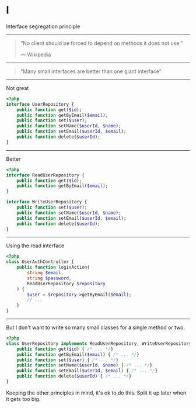 # I
Interface segregation principle

-----

> “No client should be forced to depend on methods it does not use.”
>
> — Wikipedia

----

> “Many small interfaces are better than one giant interface”

----

Not great

```php
<?php
interface UserRepository {
    public function get($id);
    public function getByEmail($email);
    public function set($user);
    public function setName($userId, $name);
    public function setEmail($userId, $email);
    public function delete($userId);
}
```

----

Better

```php
<?php
interface ReadUserRepository {
    public function get($id);
    public function getByEmail($email);
}

interface WriteUserRepository {
    public function set($user);
    public function setName($userId, $name);
    public function setEmail($userId, $email);
    public function delete($userId);
}
```

----

Using the read interface

```php
<?php
class UserAuthController {
    public function loginAction(
        string $email, 
        string $password, 
        ReadUserRepository $repository
    ) {
        $user = $repository->getByEmail($email);
        // ...
    }
}
```

----

But I don't want to write so many small classes for a single method or two.

```php
<?php
class UserRepository implements ReadUserRepository, WriteUserRepository {
    public function get($id) { /* ... */}
    public function getByEmail($email) { /* ... */}
    public function set($user) { /* ... */}
    public function setName($userId, $name) { /* ... */}
    public function setEmail($userId, $email) { /* ... */}
    public function delete($userId) { /* ... */}
}
```

Keeping the other principles in mind, it's ok to do this. Split it up later when it gets too big.